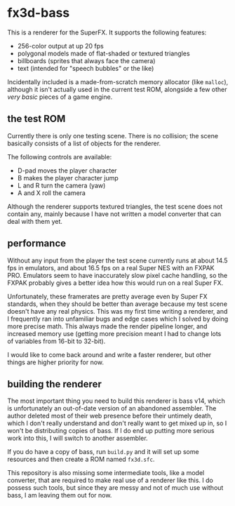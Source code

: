 # fx3d-bass

This is a renderer for the SuperFX.
It supports the following features:
- 256-color output at up 20 fps
- polygonal models made of flat-shaded or textured triangles
- billboards (sprites that always face the camera)
- text (intended for "speech bubbles" or the like)

Incidentally included is a made-from-scratch memory allocator (like `malloc`),
although it isn't actually used in the current test ROM, alongside a few other
*very basic* pieces of a game engine.

## the test ROM

Currently there is only one testing scene. There is no collision; the scene
basically consists of a list of objects for the renderer.

The following controls are available:
- D-pad moves the player character
- B makes the player character jump
- L and R turn the camera (yaw)
- A and X roll the camera

Although the renderer supports textured triangles, the test scene does not
contain any, mainly because I have not written a model converter that can
deal with them yet.

## performance

Without any input from the player the test scene currently runs at about
14.5 fps in emulators, and about 16.5 fps on a real Super NES with an FXPAK PRO.
Emulators seem to have inaccurately slow pixel cache handling, so the FXPAK
probably gives a better idea how this would run on a real Super FX.

Unfortunately, these framerates are pretty average even by Super FX standards,
when they should be better than average because my test scene doesn't have any
real physics. This was my first time writing a renderer, and I frequently ran
into unfamiliar bugs and edge cases which I solved by doing more precise math.
This always made the render pipeline longer, and increased memory use (getting
more precision meant I had to change lots of variables from 16-bit to 32-bit).

I would like to come back around and write a faster renderer, but other things
are higher priority for now.

## building the renderer

The most important thing you need to build this renderer is bass v14,
which is unfortunately an out-of-date version of an abandoned assembler.
The author deleted most of their web presence before their untimely death,
which I don't really understand and don't really want to get mixed up in,
so I won't be distributing copies of bass. If I do end up putting more
serious work into this, I will switch to another assembler.

If you do have a copy of bass, run `build.py` and it will set up some resources
and then create a ROM named `fx3d.sfc`.

This repository is also missing some intermediate tools, like a model converter,
that are required to make real use of a renderer like this. I do possess such
tools, but since they are messy and not of much use without bass, I am leaving
them out for now.
